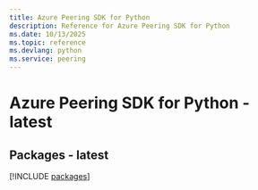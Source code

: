 ```yaml
---
title: Azure Peering SDK for Python
description: Reference for Azure Peering SDK for Python
ms.date: 10/13/2025
ms.topic: reference
ms.devlang: python
ms.service: peering
---
```

# Azure Peering SDK for Python - latest
## Packages - latest
[!INCLUDE [packages](peering-index.md)]